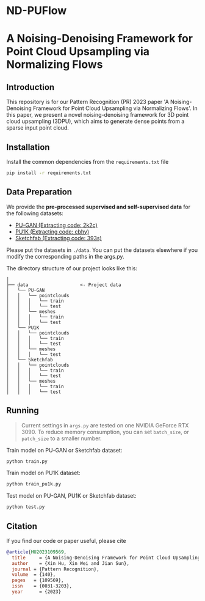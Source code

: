 # ND-PUFlow<!-- PROJECT LOGO -->

# A Noising-Denoising Framework for Point Cloud Upsampling via Normalizing Flows

## Introduction

This repository is for our Pattern Recognition (PR) 2023 paper
'A Noising-Denoising Framework for Point Cloud Upsampling via Normalizing Flows'.
In this paper, we present a novel noising-denoising framework for 3D point cloud upsampling (3DPU),
which aims to generate dense points from a sparse input point cloud.



## Installation
Install the common dependencies from the `requirements.txt` file
```bash
pip install -r requirements.txt
```


## Data Preparation

We provide the **pre-processed supervised and self-supervised data** for the following datasets:
* [PU-GAN (Extracting code: 2k2c)](https://pan.baidu.com/s/1CiNF8VZUhqOXhxh-UhbOig)
* [PU1K (Extracting code: cbhy)](https://pan.baidu.com/s/19RUGuo2bZMgqiPXtadypuw)
* [Sketchfab (Extracting code: 393s)](https://pan.baidu.com/s/1qC3y1-f8UmT_CbRaRC4zCw)

Please put the datasets in `./data`. You can put the datasets elsewhere if you modify the corresponding paths in the args.py.

The directory structure of our project looks like this:
```
│
├── data                   <- Project data
│   └── PU-GAN 
│   │   └── pointclouds
│   │   │   └── train
│   │   │   └── test
│   │   └── meshes 
│   │   │   └── train
│   │   │   └── test            
│   └── PU1K       
│   │   └── pointclouds
│   │   │   └── train
│   │   │   └── test
│   │   └── meshes 
│   │   │   └── test  
│   └── Sketchfab  
│   │   └── pointclouds
│   │   │   └── train
│   │   │   └── test
│   │   └── meshes 
│   │   │   └── train
│   │   │   └── test      
```



## Running
> Current settings in `args.py` are tested on one NVIDIA GeForce RTX 3090. To reduce memory consumption, you can set `batch_size`, or `patch_size` to a smaller number.

Train model on PU-GAN or Sketchfab dataset:
```bash
python train.py
```

Train model on PU1K dataset:
```bash
python train_pu1k.py
```

Test model on PU-GAN, PU1K or Sketchfab dataset:
```bash
python test.py
```
  

## Citation
If you find our code or paper useful, please cite
```bibtex
@article{HU2023109569,
  title     = {A Noising-Denoising Framework for Point Cloud Upsampling via Normalizing Flows},
  author    = {Xin Hu, Xin Wei and Jian Sun},
  journal = {Pattern Recognition},
  volume  = {140},
  pages   = {109569},
  issn    = {0031-3203},
  year      = {2023}
```
